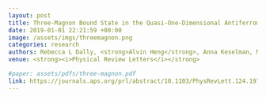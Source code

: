 ```yaml
---
layout: post
title: Three-Magnon Bound State in the Quasi-One-Dimensional Antiferromagnet a-NaMnO2
date: 2019-01-01 22:21:59 +00:00
image: /assets/imgs/threemagnon.png
categories: research
authors: Rebecca L Dally, <strong>Alvin Heng</strong>, Anna Keselman, Mitchell M Bordelon, Matthew B Stone, Leon Balents, Stephen D Wilson
venue: <strong><i>Physical Review Letters</i></strong>

#paper: assets/pdfs/three-magnon.pdf
link: https://journals.aps.org/prl/abstract/10.1103/PhysRevLett.124.197203
---
```

